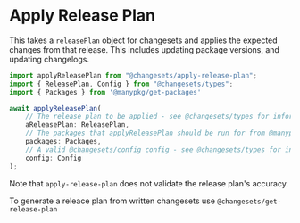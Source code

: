 # Apply Release Plan

This takes a `releasePlan` object for changesets and applies the expected changes from that
release. This includes updating package versions, and updating changelogs.

```ts
import applyReleasePlan from "@changesets/apply-release-plan";
import { ReleasePlan, Config } from "@changesets/types";
import { Packages } from '@manypkg/get-packages'

await applyReleasePlan(
    // The release plan to be applied - see @changesets/types for information about its shape
    aReleasePlan: ReleasePlan,
    // The packages that applyReleasePlan should be run for from @manypkg/get-packages
    packages: Packages,
    // A valid @changesets/config config - see @changesets/types for information about its shape
    config: Config
);
```

Note that `apply-release-plan` does not validate the release plan's accuracy.

To generate a releace plan from written changesets use `@changesets/get-release-plan`
